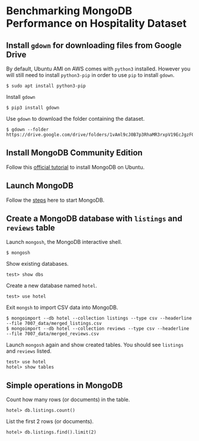 # Benchmarking MongoDB Performance on Hospitality Dataset

## Install `gdown` for downloading files from Google Drive
By default, Ubuntu AMI on AWS comes with `python3` installed. However you will still need to install `python3-pip` in order to use `pip` to install `gdown`.
```
$ sudo apt install python3-pip
```
Install `gdown`
```
$ pip3 install gdown
```
Use `gdown` to download the folder containing the dataset.
```
$ gdown --folder https://drive.google.com/drive/folders/1vAml9cJ0B7p3RhaMR3rxpV19EcJgzFOb
```

## Install MongoDB Community Edition
Follow this [official tutorial](https://www.mongodb.com/docs/manual/tutorial/install-mongodb-on-ubuntu/#install-mongodb-community-edition) to install MongoDB on Ubuntu.

 ## Launch MongoDB
Follow the [steps](https://www.mongodb.com/docs/manual/tutorial/install-mongodb-on-ubuntu/#run-mongodb-community-edition) here to start MongoDB.

## Create a MongoDB database with `listings` and `reviews` table
Launch `mongosh`, the MongoDB interactive shell.
```
$ mongosh
```
Show existing databases.
```
test> show dbs
```
Create a new database named `hotel`.
```
test> use hotel
```
Exit `mongsh` to import CSV data into MongoDB.
```
$ mongoimport --db hotel --collection listings --type csv --headerline --file 7007_data/merged_listings.csv
$ mongoimport --db hotel --collection reviews --type csv --headerline --file 7007_data/merged_reviews.csv
```
Launch `mongosh` again and show created tables. You should see `listings` and `reviews` listed.
```
test> use hotel
hotel> show tables
```

## Simple operations in MongoDB
Count how many rows (or documents) in the table.
```
hotel> db.listings.count()
```
List the first 2 rows (or documents).
```
hotel> db.listings.find().limit(2)
```
